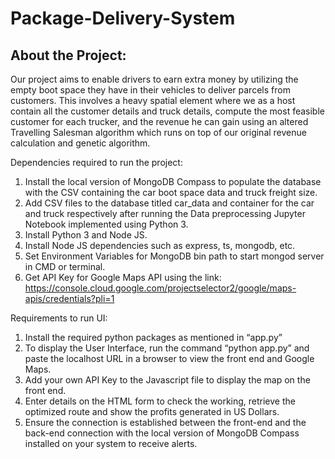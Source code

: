# Package-Delivery-System

## About the Project:
Our project aims to enable drivers to earn extra money by utilizing the empty boot space they have in their vehicles to deliver parcels from customers. This involves a heavy spatial element where we as a host contain all the customer details and truck details, compute the most feasible customer for each trucker, and the revenue he can gain using an altered Travelling Salesman algorithm which runs on top of our original revenue calculation and genetic algorithm.

Dependencies required to run the project:
1. Install the local version of MongoDB Compass to populate the database with the CSV containing the car boot space data and truck freight size.
2. Add CSV files to the database titled car_data and container for the car and truck respectively after running the Data preprocessing Jupyter Notebook implemented using Python 3.
3. Install Python 3 and Node JS.
4. Install Node JS dependencies such as express, ts, mongodb, etc.
5. Set Environment Variables for MongoDB bin path to start mongod server in CMD or terminal.
6. Get API Key for Google Maps API using the link:
https://console.cloud.google.com/projectselector2/google/maps-apis/credentials?pli=1

Requirements to run UI:
1. Install the required python packages as mentioned in “app.py”
2. To display the User Interface, run the command “python app.py” and paste the localhost URL in a browser
to view the front end and Google Maps.
3. Add your own API Key to the Javascript file to display the map on the front end.
4. Enter details on the HTML form to check the working, retrieve the optimized route and show the profits
generated in US Dollars.
5. Ensure the connection is established between the front-end and the back-end connection with the local
version of MongoDB Compass installed on your system to receive alerts.

